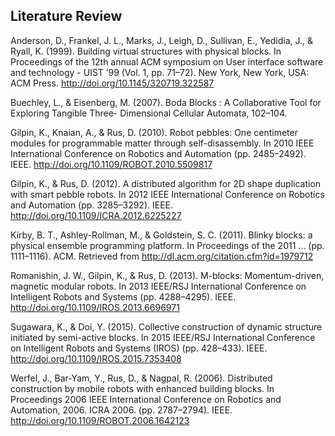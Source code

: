 ## Literature Review ##

Anderson, D., Frankel, J. L., Marks, J., Leigh, D., Sullivan, E., Yedidia, J., & Ryall, K. (1999). Building virtual structures with physical blocks. In Proceedings of the 12th annual ACM symposium on User interface software and technology - UIST ’99 (Vol. 1, pp. 71–72). New York, New York, USA: ACM Press. http://doi.org/10.1145/320719.322587

Buechley, L., & Eisenberg, M. (2007). Boda Blocks : A Collaborative Tool for Exploring Tangible Three- Dimensional Cellular Automata, 102–104.

Gilpin, K., Knaian, A., & Rus, D. (2010). Robot pebbles: One centimeter modules for programmable matter through self-disassembly. In 2010 IEEE International Conference on Robotics and Automation (pp. 2485–2492). IEEE. http://doi.org/10.1109/ROBOT.2010.5509817

Gilpin, K., & Rus, D. (2012). A distributed algorithm for 2D shape duplication with smart pebble robots. In 2012 IEEE International Conference on Robotics and Automation (pp. 3285–3292). IEEE. http://doi.org/10.1109/ICRA.2012.6225227

Kirby, B. T., Ashley-Rollman, M., & Goldstein, S. C. (2011). Blinky blocks: a physical ensemble programming platform. In Proceedings of the 2011 … (pp. 1111–1116). ACM. Retrieved from http://dl.acm.org/citation.cfm?id=1979712

Romanishin, J. W., Gilpin, K., & Rus, D. (2013). M-blocks: Momentum-driven, magnetic modular robots. In 2013 IEEE/RSJ International Conference on Intelligent Robots and Systems (pp. 4288–4295). IEEE. http://doi.org/10.1109/IROS.2013.6696971

Sugawara, K., & Doi, Y. (2015). Collective construction of dynamic structure initiated by semi-active blocks. In 2015 IEEE/RSJ International Conference on Intelligent Robots and Systems (IROS) (pp. 428–433). IEEE. http://doi.org/10.1109/IROS.2015.7353408

Werfel, J., Bar-Yam, Y., Rus, D., & Nagpal, R. (2006). Distributed construction by mobile robots with enhanced building blocks. In Proceedings 2006 IEEE International Conference on Robotics and Automation, 2006. ICRA 2006. (pp. 2787–2794). IEEE. http://doi.org/10.1109/ROBOT.2006.1642123